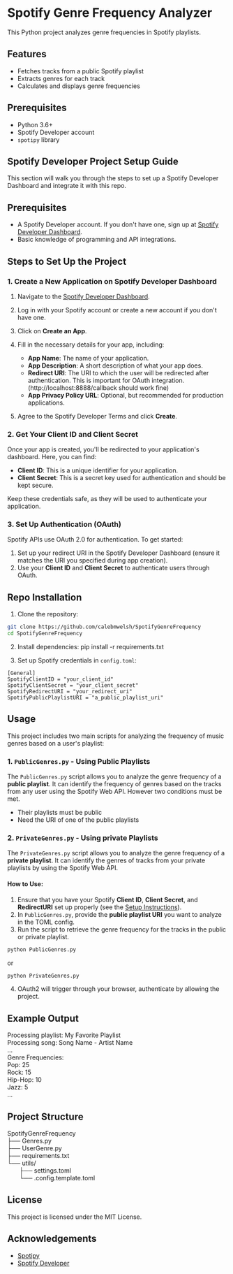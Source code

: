 # Spotify Genre Frequency Analyzer

This Python project analyzes genre frequencies in Spotify playlists.

## Features

- Fetches tracks from a public Spotify playlist
- Extracts genres for each track
- Calculates and displays genre frequencies

## Prerequisites

- Python 3.6+
- Spotify Developer account
- `spotipy` library

## Spotify Developer Project Setup Guide

This section will walk you through the steps to set up a Spotify Developer Dashboard and integrate it with this repo.

## Prerequisites

- A Spotify Developer account. If you don't have one, sign up at [Spotify Developer Dashboard](https://developer.spotify.com/dashboard/).
- Basic knowledge of programming and API integrations.

## Steps to Set Up the Project

### 1. Create a New Application on Spotify Developer Dashboard

1. Navigate to the [Spotify Developer Dashboard](https://developer.spotify.com/dashboard/applications).
2. Log in with your Spotify account or create a new account if you don't have one.
3. Click on **Create an App**.
4. Fill in the necessary details for your app, including:
   - **App Name**: The name of your application.
   - **App Description**: A short description of what your app does.
   - **Redirect URI**: The URI to which the user will be redirected after authentication. This is important for OAuth integration. (http://localhost:8888/callback should work fine)
   - **App Privacy Policy URL**: Optional, but recommended for production applications.

5. Agree to the Spotify Developer Terms and click **Create**.

### 2. Get Your Client ID and Client Secret

Once your app is created, you'll be redirected to your application's dashboard. Here, you can find:
- **Client ID**: This is a unique identifier for your application.
- **Client Secret**: This is a secret key used for authentication and should be kept secure.

Keep these credentials safe, as they will be used to authenticate your application.

### 3. Set Up Authentication (OAuth)

Spotify APIs use OAuth 2.0 for authentication. To get started:

1. Set up your redirect URI in the Spotify Developer Dashboard (ensure it matches the URI you specified during app creation).
2. Use your **Client ID** and **Client Secret** to authenticate users through OAuth.
   

## Repo Installation

1. Clone the repository:
```bash
git clone https://github.com/calebmwelsh/SpotifyGenreFrequency
cd SpotifyGenreFrequency
```
2. Install dependencies:
pip install -r requirements.txt

3. Set up Spotify credentials in `config.toml`:  
```
[General]
SpotifyClientID = "your_client_id"
SpotifyClientSecret = "your_client_secret"
SpotifyRedirectURI = "your_redirect_uri"
SpotifyPublicPlaylistURI = "a_public_playlist_uri"
```

## Usage

This project includes two main scripts for analyzing the frequency of music genres based on a user's playlist:

### 1. `PublicGenres.py` - Using Public Playlists

The `PublicGenres.py` script allows you to analyze the genre frequency of a **public playlist**. It can identify the frequency of genres based on the tracks from any user using the Spotify Web API. However two conditions must be met.

- Their playlists must be public
- Need the URI of one of the public playlists

### 2. `PrivateGenres.py` - Using private Playlists

The `PrivateGenres.py` script allows you to analyze the genre frequency of a **private playlist**. It can identify the genres of tracks from your private playlists by using the Spotify Web API.

#### How to Use:
1. Ensure that you have your Spotify **Client ID**, **Client Secret**, and **RedirectURI** set up properly (see the [Setup Instructions](#setup)).
2. In `PublicGenres.py`, provide the **public playlist URI** you want to analyze in the TOML config.
3. Run the script to retrieve the genre frequency for the tracks in the public or private playlist.

```bash
python PublicGenres.py 
```
or
```bash
python PrivateGenres.py 
```
4. OAuth2 will trigger through your browser, authenticate by allowing the project.

## Example Output

Processing playlist: My Favorite Playlist  
Processing song: Song Name - Artist Name  
...  
Genre Frequencies:  
Pop: 25  
Rock: 15  
Hip-Hop: 10  
Jazz: 5  
...  

## Project Structure

SpotifyGenreFrequency  
├── Genres.py  
├── UserGenre.py  
├── requirements.txt  
└── utils/  
&nbsp;&nbsp;&nbsp;&nbsp;&nbsp;&nbsp; ├── settings.toml   
&nbsp;&nbsp;&nbsp;&nbsp;&nbsp;&nbsp; └── .config.template.toml  

## License

This project is licensed under the MIT License.

## Acknowledgements

- [Spotipy](https://spotipy.readthedocs.io/)
- [Spotify Developer](https://developer.spotify.com/)
